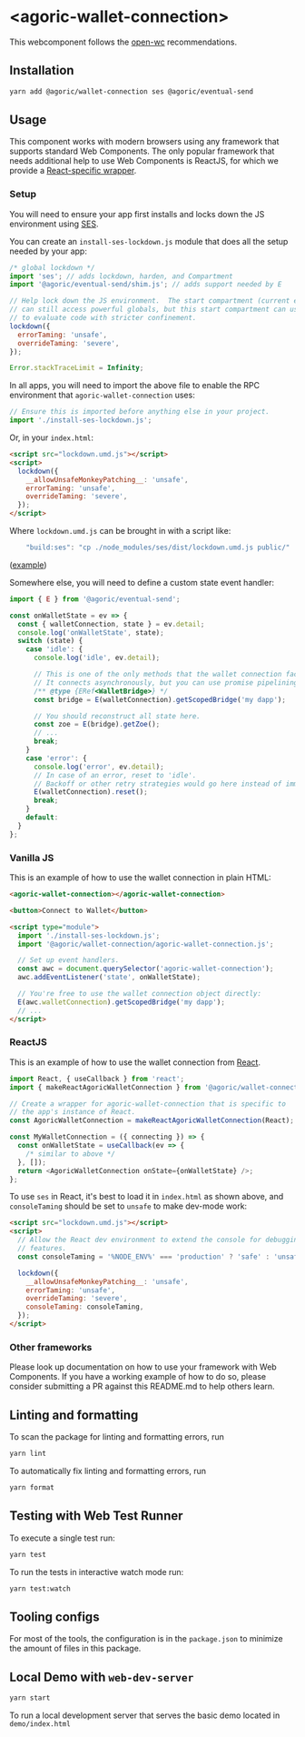 # \<agoric-wallet-connection>

This webcomponent follows the [open-wc](https://github.com/open-wc/open-wc)
recommendations.

## Installation

```bash
yarn add @agoric/wallet-connection ses @agoric/eventual-send
```

## Usage

This component works with modern browsers using any framework that supports
standard Web Components. The only popular framework that needs additional help
to use Web Components is ReactJS, for which we provide a [React-specific wrapper](#ReactJS).

### Setup

You will need to ensure your app first installs and locks down the JS
environment using
[SES](https://github.com/endojs/endo/tree/master/packages/ses#readme).

You can create an `install-ses-lockdown.js` module that does all the setup
needed by your app:

```js
/* global lockdown */
import 'ses'; // adds lockdown, harden, and Compartment
import '@agoric/eventual-send/shim.js'; // adds support needed by E

// Help lock down the JS environment.  The start compartment (current evaluation context)
// can still access powerful globals, but this start compartment can use `new Compartment(...)`
// to evaluate code with stricter confinement.
lockdown({
  errorTaming: 'unsafe',
  overrideTaming: 'severe',
});

Error.stackTraceLimit = Infinity;
```

In all apps, you will need to import the above file to enable the RPC
environment that `agoric-wallet-connection` uses:

```js
// Ensure this is imported before anything else in your project.
import './install-ses-lockdown.js';
```

Or, in your `index.html`:

```html
<script src="lockdown.umd.js"></script>
<script>
  lockdown({
    __allowUnsafeMonkeyPatching__: 'unsafe',
    errorTaming: 'unsafe',
    overrideTaming: 'severe',
  });
</script>
```

Where `lockdown.umd.js` can be brought in with a script like:

```js
    "build:ses": "cp ./node_modules/ses/dist/lockdown.umd.js public/"
```

([example](https://github.com/Agoric/agoric-sdk/pull/3879/files))

Somewhere else, you will need to define a custom state event handler:

```js
import { E } from '@agoric/eventual-send';

const onWalletState = ev => {
  const { walletConnection, state } = ev.detail;
  console.log('onWalletState', state);
  switch (state) {
    case 'idle': {
      console.log('idle', ev.detail);

      // This is one of the only methods that the wallet connection facet allows.
      // It connects asynchronously, but you can use promise pipelining immediately.
      /** @type {ERef<WalletBridge>} */
      const bridge = E(walletConnection).getScopedBridge('my dapp');

      // You should reconstruct all state here.
      const zoe = E(bridge).getZoe();
      // ...
      break;
    }
    case 'error': {
      console.log('error', ev.detail);
      // In case of an error, reset to 'idle'.
      // Backoff or other retry strategies would go here instead of immediate reset.
      E(walletConnection).reset();
      break;
    }
    default:
  }
};
```

### Vanilla JS

This is an example of how to use the wallet connection in plain HTML:

```html
<agoric-wallet-connection></agoric-wallet-connection>

<button>Connect to Wallet</button>

<script type="module">
  import './install-ses-lockdown.js';
  import '@agoric/wallet-connection/agoric-wallet-connection.js';

  // Set up event handlers.
  const awc = document.querySelector('agoric-wallet-connection');
  awc.addEventListener('state', onWalletState);

  // You're free to use the wallet connection object directly:
  E(awc.walletConnection).getScopedBridge('my dapp');
  // ...
</script>
```

### ReactJS

This is an example of how to use the wallet connection from
[React](https://reactjs.org).

```js
import React, { useCallback } from 'react';
import { makeReactAgoricWalletConnection } from '@agoric/wallet-connection/react.js';

// Create a wrapper for agoric-wallet-connection that is specific to
// the app's instance of React.
const AgoricWalletConnection = makeReactAgoricWalletConnection(React);

const MyWalletConnection = ({ connecting }) => {
  const onWalletState = useCallback(ev => {
    /* similar to above */
  }, []);
  return <AgoricWalletConnection onState={onWalletState} />;
};
```

To use `ses` in React, it's best to load it in `index.html` as shown above, and `consoleTaming` should be set to `unsafe` to make dev-mode work:

```html
<script src="lockdown.umd.js"></script>
<script>
  // Allow the React dev environment to extend the console for debugging
  // features.
  const consoleTaming = '%NODE_ENV%' === 'production' ? 'safe' : 'unsafe';

  lockdown({
    __allowUnsafeMonkeyPatching__: 'unsafe',
    errorTaming: 'unsafe',
    overrideTaming: 'severe',
    consoleTaming: consoleTaming,
  });
</script>
```

### Other frameworks

Please look up documentation on how to use your framework with Web Components.
If you have a working example of how to do so, please consider submitting a PR
against this README.md to help others learn.

## Linting and formatting

To scan the package for linting and formatting errors, run

```bash
yarn lint
```

To automatically fix linting and formatting errors, run

```bash
yarn format
```

## Testing with Web Test Runner

To execute a single test run:

```bash
yarn test
```

To run the tests in interactive watch mode run:

```bash
yarn test:watch
```

## Tooling configs

For most of the tools, the configuration is in the `package.json` to minimize
the amount of files in this package.

## Local Demo with `web-dev-server`

```bash
yarn start
```

To run a local development server that serves the basic demo located in `demo/index.html`

